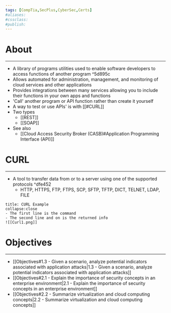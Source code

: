 ```yaml
---
tags: [CompTia,SecPlus,CyberSec,Certs]
#aliases:
#cssclass:
#publish:
---
```


# About
---
- A library of programs utilities used to enable software developers to access functions of another program ^5d895c
- Allows automated for administration, management, and monitoring of cloud services and other applications
- Provides integrations between many services allowing you to include their functions in your own apps and functions
- 'Call' another program or API function rather than create it yourself
- A way to test or use APIs' is with [[#CURL]]
- Two types
	- [[REST]]
	- [[SOAP]]
- See also
	- [[Cloud Access Security Broker (CASB)#Application Programming Interface (API)]]

# CURL
---
- A tool to transfer data from or to a server using one of the supported protocols ^dfe452
	- HTTP, HTTPS, FTP, FTPS, SCP, SFTP, TFTP, DICT, TELNET, LDAP, FILE

```ad-example
title: CURL Example
collapse:close
- The first line is the command
- The second line and on is the returned info
![[Curl1.png]]
```

# Objectives
---
- [[Objectives#1.3 - Given a scenario, analyze potential indicators associated with application attacks|1.3 - Given a scenario, analyze potential indicators associated with application attacks]]
- [[Objectives#2.1 - Explain the importance of security concepts in an enterprise environment|2.1 - Explain the importance of security concepts in an enterprise environment]]
- [[Objectives#2.2 - Summarize virtualization and cloud computing concepts|2.2 - Summarize virtualization and cloud computing concepts]]